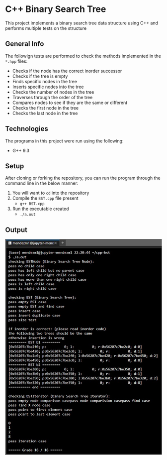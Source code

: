 # C++ Binary Search Tree
This project implements a binary search tree data structure using C++ and performs multiple tests on the structure

## General Info
The followign tests are performed to check the methods implemented in the `*.hpp` files:
 * Checks if the node has the correct inorder successor
 * Checks if the tree is empty
 * Finds specific nodes in the tree
 * Inserts specific nodes into the tree
 * Checks the number of nodes in the tree
 * Traverses through the order of the tree
 * Compares nodes to see if they are the same or different
 * Checks the first node in the tree
 * Checks the last node in the tree

## Technologies
The programs in this project were run using the following:
* G++ 9.3

## Setup
After cloning or forking the repository, you can run the program through the command line in the below manner:
1. You will want to `cd` into the repository
2. Compile the `BST.cpp` file present
   - `g++ BST.cpp`
3. Run the executable created
   - `./a.out`

## Output
![Output of CPP BST program](images/bst.jpg)
